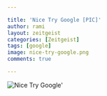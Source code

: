 ```yaml
---

title: 'Nice Try Google [PIC]'
author: rami
layout: zeitgeist 
categories: [Zeitgeist]
tags: [google]
image: nice-try-google.png
comments: true

---
```


![Nice Try Google'](/assets/images/content/zeitgeist/nice-try-google.png)
